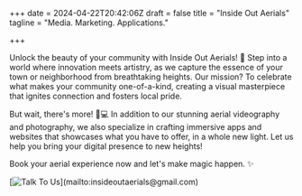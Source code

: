 +++
date = 2024-04-22T20:42:06Z
draft = false
title = "Inside Out Aerials"
tagline = "Media. Marketing. Applications."

+++

<!-- _Inside Out Aerials empowers communities by showcasing their unique charm through innovative aerial videography and photography. 
Our mission is to elevate local identity, fostering connection and pride!_ -->

Unlock the beauty of your community with Inside Out Aerials! 🌟 Step into a world where innovation meets artistry, as we capture the essence of your town or neighborhood from breathtaking heights. Our mission? To celebrate what makes your community one-of-a-kind, creating a visual masterpiece that ignites connection and fosters local pride.

But wait, there's more! 📱💻 In addition to our stunning aerial videography and photography, we also specialize in crafting immersive apps and websites that showcases what you have to offer, in a whole new light. Let us help you bring your digital presence to new heights!

Book your aerial experience now and let's make magic happen. ✨ 

[![Talk To Us]("https://www.flaticon.com/free-icons/contact")](mailto:insideoutaerials@gmail.com) 

